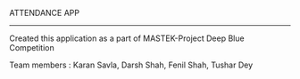ATTENDANCE APP
____________________________________________________________________________
Created this application as a part of MASTEK-Project Deep Blue Competition

Team members : Karan Savla, Darsh Shah, Fenil Shah, Tushar Dey

